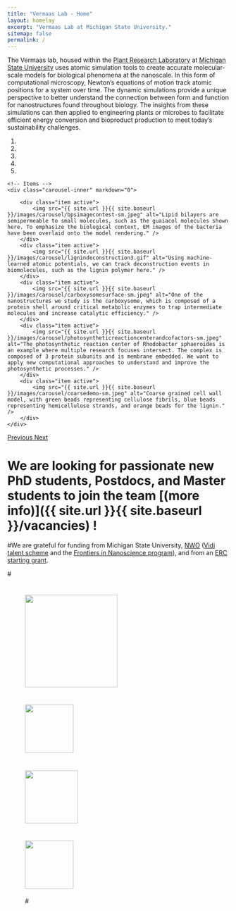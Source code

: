 ```yaml
---
title: "Vermaas Lab - Home"
layout: homelay
excerpt: "Vermaas Lab at Michigan State University."
sitemap: false
permalink: /
---
```


The Vermaas lab, housed within the [Plant Research Laboratory](https://prl.natsci.msu.edu/) at [Michigan State University](https://msu.edu) uses atomic simulation tools to create accurate molecular-scale models for biological phenomena at the nanoscale. In this form of computational microscopy, Newton’s equations of motion track atomic positions for a system over time. The dynamic simulations provide a unique perspective to better understand the connection between form and function for nanostructures found throughout biology. The insights from these simulations can then applied to engineering plants or microbes to facilitate efficient energy conversion and bioproduct production to meet today’s sustainability challenges.


<div markdown="0" id="carousel" class="carousel slide" data-ride="carousel" data-interval="5000" data-pause="hover" >
    <!-- Menu -->
    <ol class="carousel-indicators">
        <li data-target="#carousel" data-slide-to="0" class="active"></li>
        <li data-target="#carousel" data-slide-to="1"></li>
        <li data-target="#carousel" data-slide-to="2"></li>
        <li data-target="#carousel" data-slide-to="3"></li>
        <li data-target="#carousel" data-slide-to="4"></li>
    </ol>

    <!-- Items -->
    <div class="carousel-inner" markdown="0">

        <div class="item active">
            <img src="{{ site.url }}{{ site.baseurl }}/images/carousel/bpsimagecontest-sm.jpeg" alt="Lipid bilayers are semipermeable to small molecules, such as the guaiacol molecules shown here. To emphasize the biological context, EM images of the bacteria have been overlaid onto the model rendering." />
        </div>
        <div class="item active">
            <img src="{{ site.url }}{{ site.baseurl }}/images/carousel/lignindeconstruction3.gif" alt="Using machine-learned atomic potentials, we can track deconstruction events in biomolecules, such as the lignin polymer here." />
        </div>
        <div class="item active">
            <img src="{{ site.url }}{{ site.baseurl }}/images/carousel/carboxysomesurface-sm.jpeg" alt="One of the nanostructures we study is the carboxysome, which is composed of a protein shell around critical metabolic enzymes to trap intermediate molecules and increase catalytic efficiency." />
        </div>
        <div class="item active">
            <img src="{{ site.url }}{{ site.baseurl }}/images/carousel/photosyntheticreactioncenterandcofactors-sm.jpeg" alt="The photosynthetic reaction center of Rhodobacter sphaeroides is an example where multiple research focuses intersect. The complex is composed of 3 protein subunits and is membrane embedded. We want to apply new computational approaches to understand and improve the photosynthetic processes." />
        </div>
        <div class="item active">
            <img src="{{ site.url }}{{ site.baseurl }}/images/carousel/coarsedemo-sm.jpeg" alt="Coarse grained cell wall model, with green beads representing cellulose fibrils, blue beads representing hemicellulose strands, and orange beads for the lignin." />
        </div>
    </div>
  <a class="left carousel-control" href="#carousel" role="button" data-slide="prev">
    <span class="glyphicon glyphicon-chevron-left" aria-hidden="true"></span>
    <span class="sr-only">Previous</span>
  </a>
  <a class="right carousel-control" href="#carousel" role="button" data-slide="next">
    <span class="glyphicon glyphicon-chevron-right" aria-hidden="true"></span>
    <span class="sr-only">Next</span>
  </a>
</div>

# **We are  looking for passionate new PhD students, Postdocs, and Master students to join the team** [(more info)]({{ site.url }}{{ site.baseurl }}/vacancies) **!**


#We are grateful for funding from Michigan State University, [NWO](www.nwo.nl) ([Vidi talent scheme](http://www.nwo.nl/en/research-and-results/programmes/Talent+Scheme) and the [Frontiers in Nanoscience program](https://www.universiteitleiden.nl/en/research/research-projects/science/frontiers-of-nanoscience-nanofront)), and from an [ERC starting grant](https://erc.europa.eu/funding/starting-grants).

#<figure class="fourth">
#  <img src="{{ site.url }}{{ site.baseurl }}/images/logopic/Logo_Leiden.jpg" style="width: 210px">
#  <img src="{{ site.url }}{{ site.baseurl }}/images/logopic/Logo_Nanofront.jpg" style="width: 110px">
#  <img src="{{ site.url }}{{ site.baseurl }}/images/logopic/Logo_NWO.jpg" style="width: 120px">
#  <img src="{{ site.url }}{{ site.baseurl }}/images/logopic/Logo_ERC.jpg" style="width: 110px">
#</figure>
